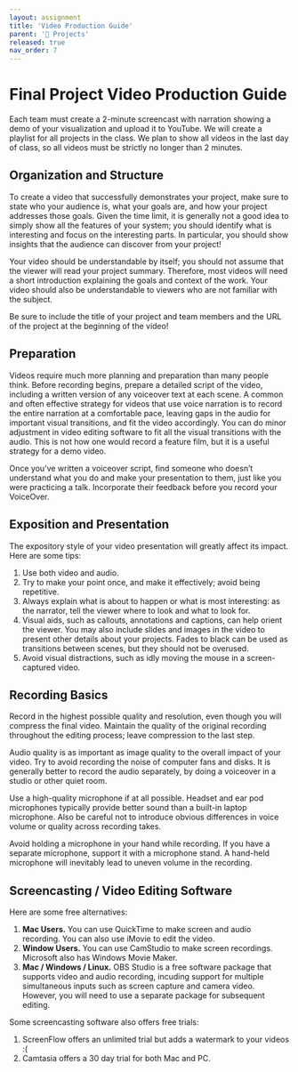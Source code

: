 ```yaml
---
layout: assignment
title: 'Video Production Guide'
parent: '📝 Projects'
released: true
nav_order: 7
---
```


# Final Project Video Production Guide

Each team must create a 2-minute screencast with narration showing a demo of your visualization and upload it to YouTube. We will create a playlist for all projects in the class. We plan to show all videos in the last day of class, so all videos must be strictly no longer than 2 minutes.

## Organization and Structure

To create a video that successfully demonstrates your project, make sure to state who your audience is, what your goals are, and how your project addresses those goals. Given the time limit, it is generally not a good idea to simply show all the features of your system; you should identify what is interesting and focus on the interesting parts. In particular, you should show insights that the audience can discover from your project!

Your video should be understandable by itself; you should not assume that the viewer will read your project summary. Therefore, most videos will need a short introduction explaining the goals and context of the work. Your video should also be understandable to viewers who are not familiar with the subject.

Be sure to include the title of your project and team members and the URL of the project at the beginning of the video!

## Preparation

Videos require much more planning and preparation than many people think. Before recording begins, prepare a detailed script of the video, including a written version of any voiceover text at each scene. A common and often effective strategy for videos that use voice narration is to record the entire narration at a comfortable pace, leaving gaps in the audio for important visual transitions, and fit the video accordingly. You can do minor adjustment in video editing software to fit all the visual transitions with the audio. This is not how one would record a feature film, but it is a useful strategy for a demo video.

Once you’ve written a voiceover script, find someone who doesn’t understand what you do and make your presentation to them, just like you were practicing a talk. Incorporate their feedback before you record your VoiceOver.

## Exposition and Presentation

The expository style of your video presentation will greatly affect its impact. Here are some tips:

1. Use both video and audio.
2. Try to make your point once, and make it effectively; avoid being repetitive.
3. Always explain what is about to happen or what is most interesting: as the narrator, tell the viewer where to look and what to look for.
4. Visual aids, such as callouts, annotations and captions, can help orient the viewer. You may also include slides and images in the video to present other details about your projects. Fades to black can be used as transitions between scenes, but they should not be overused.
5. Avoid visual distractions, such as idly moving the mouse in a screen-captured video.

## Recording Basics

Record in the highest possible quality and resolution, even though you will compress the final video. Maintain the quality of the original recording throughout the editing process; leave compression to the last step.

Audio quality is as important as image quality to the overall impact of your video. Try to avoid recording the noise of computer fans and disks. It is generally better to record the audio separately, by doing a voiceover in a studio or other quiet room.

Use a high-quality microphone if at all possible. Headset and ear pod microphones typically provide better sound than a built-in laptop microphone. Also be careful not to introduce obvious differences in voice volume or quality across recording takes.

Avoid holding a microphone in your hand while recording. If you have a separate microphone, support it with a microphone stand. A hand-held microphone will inevitably lead to uneven volume in the recording.

## Screencasting / Video Editing Software

Here are some free alternatives:

1. **Mac Users.** You can use QuickTime to make screen and audio recording. You can also use iMovie to edit the video.
2. **Window Users.** You can use CamStudio to make screen recordings. Microsoft also has Windows Movie Maker.
3. **Mac / Windows / Linux.** OBS Studio is a free software package that supports video and audio recording, incuding support for multiple simultaneous inputs such as screen capture and camera video. However, you will need to use a separate package for subsequent editing.

Some screencasting software also offers free trials:

1. ScreenFlow offers an unlimited trial but adds a watermark to your videos :(
2. Camtasia offers a 30 day trial for both Mac and PC.
